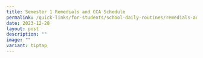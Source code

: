 ```yaml
---
title: Semester 1 Remedials and CCA Schedule
permalink: /quick-links/for-students/school-daily-routines/remedials-and-cca-schedule/
date: 2023-12-28
layout: post
description: ""
image: ""
variant: tiptap
---
```

